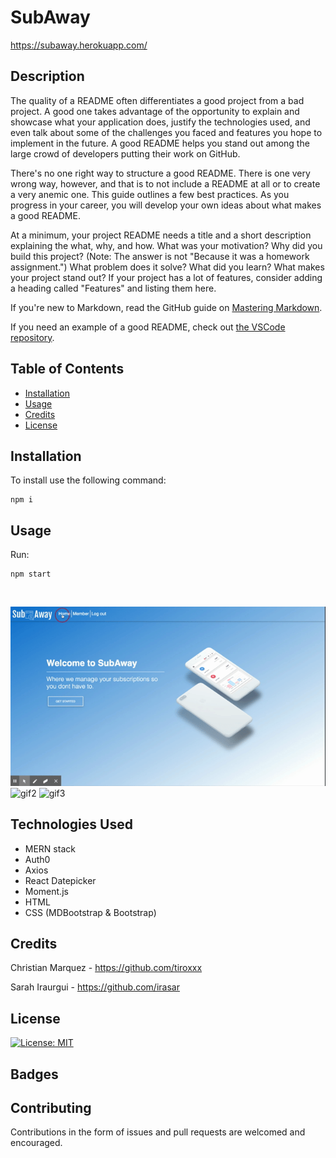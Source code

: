 # SubAway

https://subaway.herokuapp.com/

## Description 



The quality of a README often differentiates a good project from a bad project. A good one takes advantage of the opportunity to explain and showcase what your application does, justify the technologies used, and even talk about some of the challenges you faced and features you hope to implement in the future. A good README helps you stand out among the large crowd of developers putting their work on GitHub.

There's no one right way to structure a good README. There is one very wrong way, however, and that is to not include a README at all or to create a very anemic one. This guide outlines a few best practices. As you progress in your career, you will develop your own ideas about what makes a good README.

At a minimum, your project README needs a title and a short description explaining the what, why, and how. What was your motivation? Why did you build this project? (Note: The answer is not "Because it was a homework assignment.") What problem does it solve? What did you learn? What makes your project stand out? If your project has a lot of features, consider adding a heading called "Features" and listing them here.

If you're new to Markdown, read the GitHub guide on [Mastering Markdown](https://guides.github.com/features/mastering-markdown/).

If you need an example of a good README, check out [the VSCode repository](https://github.com/microsoft/vscode).


## Table of Contents

* [Installation](#installation)
* [Usage](#usage)
* [Credits](#credits)
* [License](#license)


## Installation


To install use the following command:<br>
<pre><code>npm i</pre></code>

## Usage 

Run: <pre><code>npm start</pre></code><br>

![gif1](./src/images/gif1.gif)
![gif2](./src/images/gif2.gif)
![gif3](./src/images/gif3.gif)

## Technologies Used

* MERN stack
* Auth0
* Axios
* React Datepicker
* Moment.js
* HTML
* CSS (MDBootstrap & Bootstrap)

## Credits

Christian Marquez - https://github.com/tiroxxx <br>

Sarah Iraurgui - https://github.com/irasar



## License

[![License: MIT](https://img.shields.io/badge/License-MIT-yellow.svg)](https://opensource.org/licenses/MIT)

## Badges




## Contributing

Contributions in the form of issues and pull requests are welcomed and encouraged.



